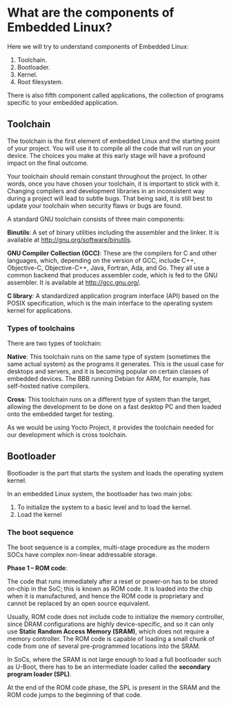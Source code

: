 # What are the components of Embedded Linux?

Here we will try to understand components of Embedded Linux:

1. Toolchain.
2. Bootloader.
3. Kernel.
4. Root filesystem.

There is also fifth component called applications, the collection of programs specific to your embedded application.

## Toolchain

The toolchain is the first element of embedded Linux and the starting point of your project. You will use it to compile all the code that will run on your device. The choices you make at this early stage will have a profound impact on the final outcome.

Your toolchain should remain constant throughout the project. In other words, once you have chosen your toolchain, it is important to stick with it. Changing compilers and development libraries in an inconsistent way during a project will lead to subtle bugs. That being said, it is still best to update your toolchain when security flaws or bugs are found.

A standard GNU toolchain consists of three main components:

**Binutils**: A set of binary utilities including the assembler and the linker. It is available at http://gnu.org/software/binutils.

**GNU Compiler Collection (GCC)**: These are the compilers for C and other languages, which, depending on the version of GCC, include C++, Objective-C, Objective-C++, Java, Fortran, Ada, and Go. They all use a common backend that
produces assembler code, which is fed to the GNU assembler. It is available at http://gcc.gnu.org/.

**C library**: A standardized application program interface (API) based on the POSIX specification, which is the main interface to the operating system kernel for applications.

### Types of toolchains

There are two types of toolchain:

**Native**: This toolchain runs on the same type of system (sometimes the same actual system) as the programs it generates. This is the usual case for desktops and servers, and it is becoming popular on certain classes of embedded devices. The BBB running Debian for ARM, for example, has self-hosted native compilers.

**Cross**: This toolchain runs on a different type of system than the target, allowing the development to be done on a fast desktop PC and then loaded onto the embedded target for testing.

As we would be using Yocto Project, it provides the toolchain needed for our development which is cross toolchain.

## Bootloader

Bootloader is the part that starts the system and loads the operating system kernel.

In an embedded Linux system, the bootloader has two main jobs:

1. To initialize the system to a basic level and to load the kernel.
2. Load the kernel

### The boot sequence

The boot sequence is a complex, multi-stage procedure as the modern SOCs have complex non-linear addressable storage.

**Phase 1 – ROM code**:

The code that runs immediately after a reset or power-on has to be stored on-chip in the SoC; this is known as ROM code. It is
loaded into the chip when it is manufactured, and hence the ROM code is proprietary and cannot be replaced by an open source equivalent. 

Usually, ROM code does not include code to initialize the memory controller, since DRAM configurations are highly device-specific, and so it can only use **Static Random Access Memory (SRAM)**, which does not require a memory controller. The ROM code is capable of loading a small chunk of code from one of several pre-programmed locations into the SRAM.

In SoCs, where the SRAM is not large enough to load a full bootloader such as U-Boot, there has to be an intermediate loader called the **secondary program loader (SPL)**.

At the end of the ROM code phase, the SPL is present in the SRAM and the ROM code jumps to the beginning of that code.